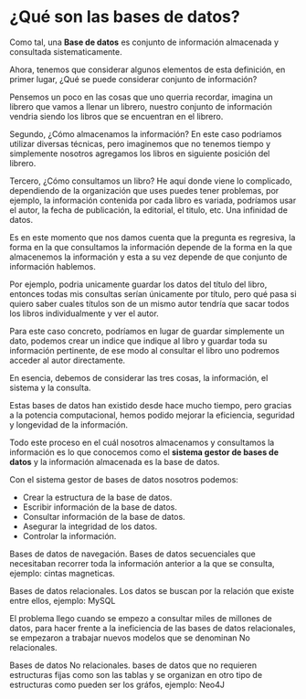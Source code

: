 # ¿Qué son las bases de datos?

Como tal, una __Base de datos__ es conjunto de información almacenada y consultada sistematicamente.

Ahora, tenemos que considerar algunos elementos de esta definición, en primer lugar, ¿Qué se puede considerar conjunto de información?

Pensemos un poco en las cosas que uno querria recordar, imagina un librero que vamos a llenar un librero, nuestro conjunto de información vendria siendo los libros que se encuentran en el librero.

Segundo, ¿Cómo almacenamos la información?
En este caso podriamos utilizar diversas técnicas, pero imaginemos que no tenemos tiempo y simplemente nosotros agregamos los libros en  siguiente posición del librero.

Tercero, ¿Cómo consultamos un libro?
He aquí donde viene lo complicado, dependiendo de la organización que uses puedes tener problemas, por ejemplo, la información contenida por cada libro es variada, podríamos usar el autor, la fecha de publicación, la editorial, el titulo, etc. Una infinidad de datos.

Es en este momento que nos damos cuenta que la pregunta es regresiva, la forma en la que consultamos la información depende de la forma en la que almacenemos la información y esta a su vez depende de que conjunto de información hablemos.

Por ejemplo, podria unicamente guardar los datos del título del libro, entonces todas mis consultas serían únicamente por título, pero qué pasa si quiero saber cuales títulos son de un mismo autor tendría que sacar todos los libros individualmente y ver el autor.

Para este caso concreto, podríamos en lugar de guardar simplemente un dato, podemos crear un indice que indique al libro y guardar toda su información pertinente, de ese modo al consultar el libro uno podremos acceder al autor directamente.

En esencia, debemos de considerar las tres cosas, la información, el sistema y la consulta.

Estas bases de datos han existido desde hace mucho tiempo, pero gracias a la potencia computacional, hemos podido mejorar la eficiencia, seguridad y longevidad de la información.

Todo este proceso en el cuál nosotros almacenamos y consultamos la información es lo que conocemos como el __sistema gestor de bases de datos__ y la información almacenada es la base de datos.

Con el sistema gestor de bases de datos nosotros podemos:
- Crear la estructura de la base de datos.
- Escribir información de la base de datos.
- Consultar información de la base de datos.
- Asegurar la integridad de los datos.
- Controlar la información.

Bases de datos de navegación. Bases de datos secuenciales que necesitaban recorrer toda la información anterior a la que se consulta, ejemplo: cintas magneticas.

Bases de datos relacionales. Los datos se buscan por la relación que existe entre ellos, ejemplo: MySQL

El problema llego cuando se empezo a consultar miles de millones de datos, para hacer frente a la ineficiencia de las bases de datos relacionales, se empezaron a trabajar nuevos modelos que se denominan No relacionales.

Bases de datos No relacionales. bases de datos que no requieren estructuras fijas como son las tablas y se organizan en otro tipo de estructuras como pueden ser los gráfos, ejemplo: Neo4J
